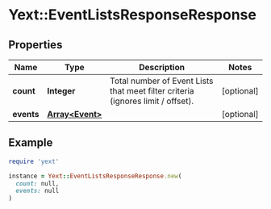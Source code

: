 # Yext::EventListsResponseResponse

## Properties

| Name | Type | Description | Notes |
| ---- | ---- | ----------- | ----- |
| **count** | **Integer** | Total number of Event Lists that meet filter criteria (ignores limit / offset). | [optional] |
| **events** | [**Array&lt;Event&gt;**](Event.md) |  | [optional] |

## Example

```ruby
require 'yext'

instance = Yext::EventListsResponseResponse.new(
  count: null,
  events: null
)
```

